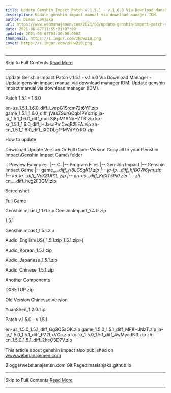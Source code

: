 ```yaml
---
title: Update Genshin Impact Patch v.1.5.1 - v.1.6.0 Via Download Manager
description: Update genshin impact manual via download manager IDM.
author: Dimas Lanjaka
url: https://www.webmanajemen.com/2021/06/update-genshin-impact-patch-v151-v160.html
date: 2021-06-07T11:55:21+07:00
updated: 2021-06-07T04:20:00.000Z
thumbnail: https://i.imgur.com/zHDw2i0.png
cover: https://i.imgur.com/zHDw2i0.png
---
```


<hr/> Skip to Full Contents <a href="https://www.webmanajemen.com/2021/06/update-genshin-impact-patch-v151-v160.html" rel="follow" class="button" id="read-more">Read More</a> <hr/> Update Genshin Impact Patch v.1.5.1 - v.1.6.0 Via Download Manager - Update genshin impact manual via download manager IDM. Update genshin impact manual via download manager (IDM).

Patch 1.5.1 - 1.6.0

en-us_1.5.1_1.6.0_diff_LvqpG1Srcm72t6YF.zip
game_1.5.1_1.6.0_diff_jVasZSurGCqb1PYx.zip
ja-jp_1.5.1_1.6.0_diff_mdLSj8pM1ANnHZTB.zip
ko-kr_1.5.1_1.6.0_diff_HJxsoPmCvqB2liEA.zip
zh-cn_1.5.1_1.6.0_diff_jXGDLg1FMVdYZrRQ.zip

How to update

Download Update Version Or Full Game Version
Copy all to your Genshin Impact\Genshin Impact Game\ folder

.. Preview Example::
.|-- C:
    |-- Program Files
        |-- Genshin Impact
            |-- Genshin Impact Game
                |-- game_..._diff_H8LGSgKU.zip
                |-- ja-jp_..._diff_hfBOW6ym.zip
                |-- ko-kr_..._diff_NcX8UP1L.zip
                |-- en-us_..._diff_KdXT5Pi0.zip
                `-- zh-cn_..._diff_hvg2F3QM.zip

Screenshot

Full Game

GenshinImpact_1.1.0.zip
GenshinImpact_1.4.0.zip

1.5.1


GenshinImpact_1.5.1.zip


Audio_English(US)_1.5.1.zip_1.5.1.zip>)


Audio_Korean_1.5.1.zip


Audio_Japanese_1.5.1.zip


Audio_Chinese_1.5.1.zip


Another Components

DXSETUP.zip

Old Version
Chinesse Version

YuanShen_1.2.0.zip

Patch v.1.5.0 - v.1.5.1

en-us_1.5.0_1.5.1_diff_Gg3Q5aOK.zip
game_1.5.0_1.5.1_diff_MF8HJNzT.zip
ja-jp_1.5.0_1.5.1_diff_P72LxVCa.zip
ko-kr_1.5.0_1.5.1_diff_4wMycdN3.zip
zh-cn_1.5.0_1.5.1_diff_2heO3D7V.zip

This article about genshin impact also published on www.webmanajemen.com
 


Bloggerwebmanajemen.com
Git Pagedimaslanjaka.github.io <hr/> Skip to Full Contents <a href="https://www.webmanajemen.com/2021/06/update-genshin-impact-patch-v151-v160.html" rel="follow" class="button" id="read-more">Read More</a> <hr/>